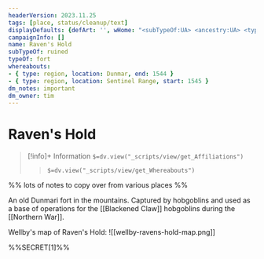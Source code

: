 ```yaml
---
headerVersion: 2023.11.25
tags: [place, status/cleanup/text]
displayDefaults: {defArt: '', wHome: "<subTypeOf:UA> <ancestry:UA> <typeOf:UA> <home:q>, once part of <origin>"}
campaignInfo: []
name: Raven's Hold
subTypeOf: ruined
typeOf: fort
whereabouts:
- { type: region, location: Dunmar, end: 1544 }
- { type: region, location: Sentinel Range, start: 1545 }
dm_notes: important
dm_owner: tim
---
```

# Raven's Hold
>[!info]+ Information
> `$=dv.view("_scripts/view/get_Affiliations")`
>> `$=dv.view("_scripts/view/get_Whereabouts")`

%% lots of notes to copy over from various places %%

An old Dunmari fort in the mountains. Captured by hobgoblins and used as a base of operations for the [[Blackened Claw]] hobgoblins during the [[Northern War]]. 

Wellby's map of Raven's Hold:
![[wellby-ravens-hold-map.png]]

%%SECRET[1]%%
